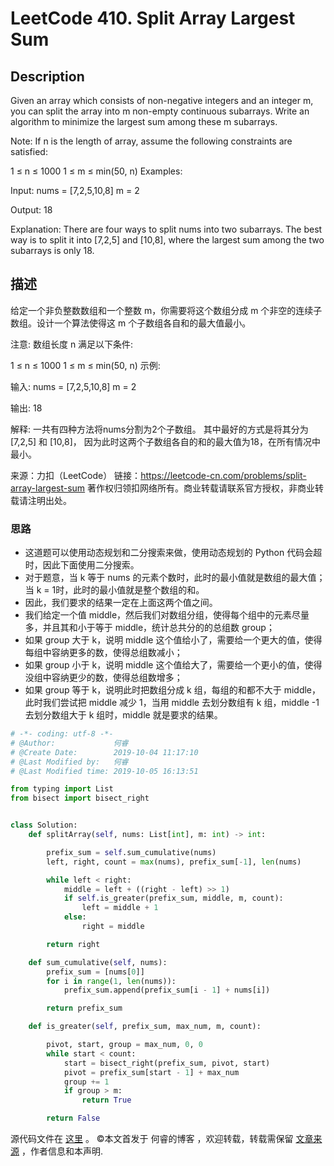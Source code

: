 # LeetCode 410. Split Array Largest Sum

## Description

Given an array which consists of non-negative integers and an integer m, you can split the array into m non-empty continuous subarrays. Write an algorithm to minimize the largest sum among these m subarrays.

Note:
If n is the length of array, assume the following constraints are satisfied:

1 ≤ n ≤ 1000
1 ≤ m ≤ min(50, n)
Examples:

Input:
nums = [7,2,5,10,8]
m = 2

Output:
18

Explanation:
There are four ways to split nums into two subarrays.
The best way is to split it into [7,2,5] and [10,8],
where the largest sum among the two subarrays is only 18.

## 描述

给定一个非负整数数组和一个整数 m，你需要将这个数组分成 m 个非空的连续子数组。设计一个算法使得这 m 个子数组各自和的最大值最小。

注意:
数组长度 n 满足以下条件:

1 ≤ n ≤ 1000
1 ≤ m ≤ min(50, n)
示例:

输入:
nums = [7,2,5,10,8]
m = 2

输出:
18

解释:
一共有四种方法将nums分割为2个子数组。
其中最好的方式是将其分为[7,2,5] 和 [10,8]，
因为此时这两个子数组各自的和的最大值为18，在所有情况中最小。

来源：力扣（LeetCode）
链接：https://leetcode-cn.com/problems/split-array-largest-sum
著作权归领扣网络所有。商业转载请联系官方授权，非商业转载请注明出处。

### 思路

* 这道题可以使用动态规划和二分搜索来做，使用动态规划的 Python 代码会超时，因此下面使用二分搜索。
* 对于题意，当 k 等于 nums 的元素个数时，此时的最小值就是数组的最大值；当 k = 1时，此时的最小值就是整个数组的和。
* 因此，我们要求的结果一定在上面这两个值之间。
* 我们给定一个值 middle，然后我们对数组分组，使得每个组中的元素尽量多，并且其和小于等于 middle，统计总共分的的总组数 group；
* 如果 group 大于 k，说明 middle 这个值给小了，需要给一个更大的值，使得每组中容纳更多的数，使得总组数减小；
* 如果 group 小于 k，说明 middle 这个值给大了，需要给一个更小的值，使得没组中容纳更少的数，使得总组数增多；
* 如果 group 等于 k，说明此时把数组分成 k 组，每组的和都不大于 middle，此时我们尝试把 middle 减少 1，当用 middle 去划分数组有 k 组，middle -1 去划分数组大于 k 组时，middle 就是要求的结果。

```py
# -*- coding: utf-8 -*-
# @Author:             何睿
# @Create Date:        2019-10-04 11:17:10
# @Last Modified by:   何睿
# @Last Modified time: 2019-10-05 16:13:51

from typing import List
from bisect import bisect_right


class Solution:
    def splitArray(self, nums: List[int], m: int) -> int:

        prefix_sum = self.sum_cumulative(nums)
        left, right, count = max(nums), prefix_sum[-1], len(nums)

        while left < right:
            middle = left + ((right - left) >> 1)
            if self.is_greater(prefix_sum, middle, m, count):
                left = middle + 1
            else:
                right = middle

        return right

    def sum_cumulative(self, nums):
        prefix_sum = [nums[0]]
        for i in range(1, len(nums)):
            prefix_sum.append(prefix_sum[i - 1] + nums[i])

        return prefix_sum

    def is_greater(self, prefix_sum, max_num, m, count):

        pivot, start, group = max_num, 0, 0
        while start < count:
            start = bisect_right(prefix_sum, pivot, start)
            pivot = prefix_sum[start - 1] + max_num
            group += 1
            if group > m:
                return True

        return False

```

源代码文件在 [这里](https://github.com/ruicore/Algorithm/blob/master/LeetCode/2019-10-04-410-Split-Array-Largest-Sum.py) 。
©本文首发于 何睿的博客 ，欢迎转载，转载需保留 [文章来源](https://ruicore.cn/leetcode-410-split-array-largest-sum/) ，作者信息和本声明.
